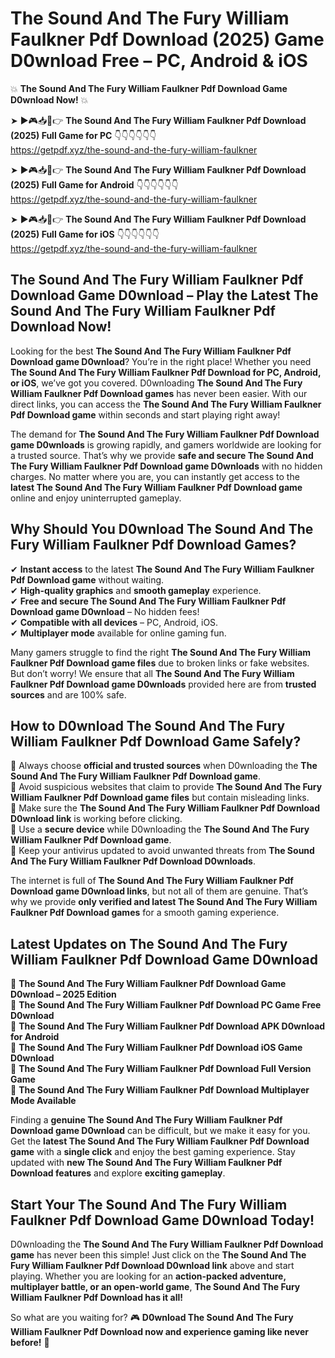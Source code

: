 # The Sound And The Fury William Faulkner Pdf Download (2025) Game D0wnload Free – PC, Android & iOS

💥 **The Sound And The Fury William Faulkner Pdf Download Game D0wnload Now!** 💥  

➤ ►🎮📥📱👉 **The Sound And The Fury William Faulkner Pdf Download (2025) Full Game for PC** 👇👇👇👇👇👇  
https://getpdf.xyz/the-sound-and-the-fury-william-faulkner  

➤ ►🎮📥📱👉 **The Sound And The Fury William Faulkner Pdf Download (2025) Full Game for Android** 👇👇👇👇👇👇  
https://getpdf.xyz/the-sound-and-the-fury-william-faulkner  

➤ ►🎮📥📱👉 **The Sound And The Fury William Faulkner Pdf Download (2025) Full Game for iOS** 👇👇👇👇👇👇  
https://getpdf.xyz/the-sound-and-the-fury-william-faulkner  

## The Sound And The Fury William Faulkner Pdf Download Game D0wnload – Play the Latest The Sound And The Fury William Faulkner Pdf Download Now!

Looking for the best **The Sound And The Fury William Faulkner Pdf Download game D0wnload**? You’re in the right place! Whether you need **The Sound And The Fury William Faulkner Pdf Download for PC, Android, or iOS**, we’ve got you covered. D0wnloading **The Sound And The Fury William Faulkner Pdf Download games** has never been easier. With our direct links, you can access the **The Sound And The Fury William Faulkner Pdf Download game** within seconds and start playing right away!  

The demand for **The Sound And The Fury William Faulkner Pdf Download game D0wnloads** is growing rapidly, and gamers worldwide are looking for a trusted source. That’s why we provide **safe and secure The Sound And The Fury William Faulkner Pdf Download game D0wnloads** with no hidden charges. No matter where you are, you can instantly get access to the **latest The Sound And The Fury William Faulkner Pdf Download game** online and enjoy uninterrupted gameplay.  

## **Why Should You D0wnload The Sound And The Fury William Faulkner Pdf Download Games?**  

✔ **Instant access** to the latest **The Sound And The Fury William Faulkner Pdf Download game** without waiting.  
✔ **High-quality graphics** and **smooth gameplay** experience.  
✔ **Free and secure The Sound And The Fury William Faulkner Pdf Download game D0wnload** – No hidden fees!  
✔ **Compatible with all devices** – PC, Android, iOS.  
✔ **Multiplayer mode** available for online gaming fun.  

Many gamers struggle to find the right **The Sound And The Fury William Faulkner Pdf Download game files** due to broken links or fake websites. But don’t worry! We ensure that all **The Sound And The Fury William Faulkner Pdf Download game D0wnloads** provided here are from **trusted sources** and are 100% safe.  

## **How to D0wnload The Sound And The Fury William Faulkner Pdf Download Game Safely?**  

📌 Always choose **official and trusted sources** when D0wnloading the **The Sound And The Fury William Faulkner Pdf Download game**.  
📌 Avoid suspicious websites that claim to provide **The Sound And The Fury William Faulkner Pdf Download game files** but contain misleading links.  
📌 Make sure the **The Sound And The Fury William Faulkner Pdf Download D0wnload link** is working before clicking.  
📌 Use a **secure device** while D0wnloading the **The Sound And The Fury William Faulkner Pdf Download game**.  
📌 Keep your antivirus updated to avoid unwanted threats from **The Sound And The Fury William Faulkner Pdf Download D0wnloads**.  

The internet is full of **The Sound And The Fury William Faulkner Pdf Download game D0wnload links**, but not all of them are genuine. That’s why we provide **only verified and latest The Sound And The Fury William Faulkner Pdf Download games** for a smooth gaming experience.  

## **Latest Updates on The Sound And The Fury William Faulkner Pdf Download Game D0wnload**  

🔹 **The Sound And The Fury William Faulkner Pdf Download Game D0wnload – 2025 Edition**  
🔹 **The Sound And The Fury William Faulkner Pdf Download PC Game Free D0wnload**  
🔹 **The Sound And The Fury William Faulkner Pdf Download APK D0wnload for Android**  
🔹 **The Sound And The Fury William Faulkner Pdf Download iOS Game D0wnload**  
🔹 **The Sound And The Fury William Faulkner Pdf Download Full Version Game**  
🔹 **The Sound And The Fury William Faulkner Pdf Download Multiplayer Mode Available**  

Finding a **genuine The Sound And The Fury William Faulkner Pdf Download game D0wnload** can be difficult, but we make it easy for you. Get the **latest The Sound And The Fury William Faulkner Pdf Download game** with a **single click** and enjoy the best gaming experience. Stay updated with **new The Sound And The Fury William Faulkner Pdf Download features** and explore **exciting gameplay**.  

## **Start Your The Sound And The Fury William Faulkner Pdf Download Game D0wnload Today!**  

D0wnloading the **The Sound And The Fury William Faulkner Pdf Download game** has never been this simple! Just click on the **The Sound And The Fury William Faulkner Pdf Download D0wnload link** above and start playing. Whether you are looking for an **action-packed adventure, multiplayer battle, or an open-world game**, **The Sound And The Fury William Faulkner Pdf Download has it all!**  

So what are you waiting for? 🎮 **D0wnload The Sound And The Fury William Faulkner Pdf Download now and experience gaming like never before!** 🚀  